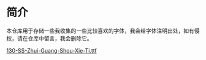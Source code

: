 # 简介

本仓库用于存储一些我收集的一些比较喜欢的字体，我会给字体注明出处，如有侵权，请在仓库中留言，我会删除它。

[130-SS-Zhui-Guang-Shou-Xie-Ti.ttf](https://www.fonts.net.cn/font-40420124208.html)
